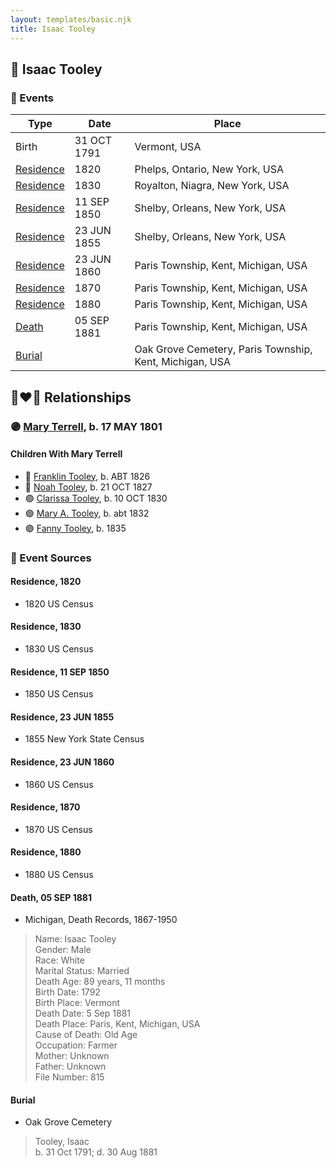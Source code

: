 ```yaml
---
layout: templates/basic.njk
title: Isaac Tooley
---
```

## 🔵 Isaac Tooley

### 📆 Events

Type | Date | Place
------ | ------ | ------
Birth | 31 OCT 1791 | Vermont, USA
[Residence](#event-41deefef-4104-4116-aa44-264460b32f58) | 1820 | Phelps, Ontario, New York, USA
[Residence](#event-a6405acf-7b1d-4228-a63e-2372cbf50d1f) | 1830 | Royalton, Niagra, New York, USA
[Residence](#event-ecfb4f0f-7450-48f6-a780-ec98029f218b) | 11 SEP 1850 | Shelby, Orleans, New York, USA
[Residence](#event-77840718-286f-498e-8079-69bf1eee994f) | 23 JUN 1855 | Shelby, Orleans, New York, USA
[Residence](#event-61c31b9f-25c3-4561-ae3e-829b3b07bf86) | 23 JUN 1860 | Paris Township, Kent, Michigan, USA
[Residence](#event-6dab383d-2a60-444f-b44a-ade3ec1020fa) | 1870 | Paris Township, Kent, Michigan, USA
[Residence](#event-ec6ebd49-cbc5-48dd-92a9-352808dba91c) | 1880 | Paris Township, Kent, Michigan, USA
[Death](#event-9943c5aa-af7b-451a-b7fd-e4721dba3521) | 05 SEP 1881 | Paris Township, Kent, Michigan, USA
[Burial](#event-6344732a-6e39-4a3a-8cce-bc81e9482e88) |  | Oak Grove Cemetery, Paris Township, Kent, Michigan, USA

## 👩‍❤️‍👨 Relationships

### 🟣 [Mary Terrell](/people/3/36199064), b. 17 MAY 1801

#### Children With Mary Terrell
* 🔵 [Franklin Tooley](/people/3/35646460), b. ABT 1826
* 🔵 [Noah Tooley](/people/8/84640933), b. 21 OCT 1827
* 🟣 [Clarissa Tooley](/people/9/91667756), b. 10 OCT 1830
* 🟣 [Mary A. Tooley](/people/5/53760761), b. abt 1832
* 🟣 [Fanny Tooley](/people/4/45270328), b. 1835
### 📰 Event Sources

#### <a id="event-41deefef-4104-4116-aa44-264460b32f58"></a> Residence, 1820
* 1820 US Census

#### <a id="event-a6405acf-7b1d-4228-a63e-2372cbf50d1f"></a> Residence, 1830
* 1830 US Census

#### <a id="event-ecfb4f0f-7450-48f6-a780-ec98029f218b"></a> Residence, 11 SEP 1850
* 1850 US Census

#### <a id="event-77840718-286f-498e-8079-69bf1eee994f"></a> Residence, 23 JUN 1855
* 1855 New York State Census

#### <a id="event-61c31b9f-25c3-4561-ae3e-829b3b07bf86"></a> Residence, 23 JUN 1860
* 1860 US Census

#### <a id="event-6dab383d-2a60-444f-b44a-ade3ec1020fa"></a> Residence, 1870
* 1870 US Census

#### <a id="event-ec6ebd49-cbc5-48dd-92a9-352808dba91c"></a> Residence, 1880
* 1880 US Census

#### <a id="event-9943c5aa-af7b-451a-b7fd-e4721dba3521"></a> Death, 05 SEP 1881
* Michigan, Death Records, 1867-1950
>   
  > Name: Isaac Tooley  
  > Gender: Male  
  > Race: White  
  > Marital Status: Married  
  > Death Age: 89 years, 11 months  
  > Birth Date: 1792  
  > Birth Place: Vermont  
  > Death Date: 5 Sep 1881  
  > Death Place: Paris, Kent, Michigan, USA  
  > Cause of Death: Old Age  
  > Occupation: Farmer  
  > Mother: Unknown  
  > Father: Unknown  
  > File Number: 815

#### <a id="event-6344732a-6e39-4a3a-8cce-bc81e9482e88"></a> Burial
* Oak Grove Cemetery
>   
  > Tooley, Isaac  
  > b. 31 Oct 1791;  d. 30 Aug 1881
